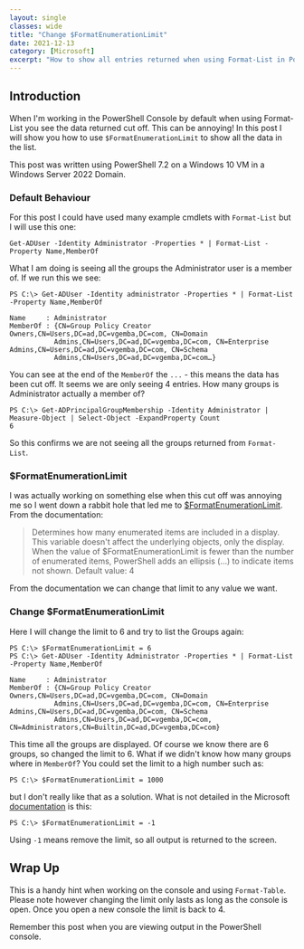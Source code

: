 ```yaml
---
layout: single
classes: wide
title: "Change $FormatEnumerationLimit"
date: 2021-12-13
category: [Microsoft]
excerpt: "How to show all entries returned when using Format-List in PowerShell"
---
```

## Introduction

When I'm working in the PowerShell Console by default when using Format-List you see the data returned cut off. This can be annoying! In this post I will show you how to use `$FormatEnumerationLimit` to show all the data in the list.

This post was written using PowerShell 7.2 on a Windows 10 VM in a Windows Server 2022 Domain.

### Default Behaviour

For this post I could have used many example cmdlets with `Format-List` but I will use this one:

```posh
Get-ADUser -Identity Administrator -Properties * | Format-List -Property Name,MemberOf
```

What I am doing is seeing all the groups the Administrator user is a member of. If we run this we see:

```posh
PS C:\> Get-ADUser -Identity administrator -Properties * | Format-List -Property Name,MemberOf

Name     : Administrator
MemberOf : {CN=Group Policy Creator Owners,CN=Users,DC=ad,DC=vgemba,DC=com, CN=Domain
           Admins,CN=Users,DC=ad,DC=vgemba,DC=com, CN=Enterprise Admins,CN=Users,DC=ad,DC=vgemba,DC=com, CN=Schema
           Admins,CN=Users,DC=ad,DC=vgemba,DC=com…}
```

You can see at the end of the `MemberOf` the `...` - this means the data has been cut off. It seems we are only seeing 4 entries. How many groups is Administrator actually a member of?

```posh
PS C:\> Get-ADPrincipalGroupMembership -Identity Administrator | Measure-Object | Select-Object -ExpandProperty Count
6
```

So this confirms we are not seeing all the groups returned from `Format-List`.

### $FormatEnumerationLimit

I was actually working on something else when this cut off was annoying me so I went down a rabbit hole that led me to [$FormatEnumerationLimit](https://docs.microsoft.com/en-gb/powershell/module/microsoft.powershell.core/about/about_preference_variables?view=powershell-7.2#formatenumerationlimit). From the documentation:

> Determines how many enumerated items are included in a display. This variable doesn't affect the underlying objects, only the display. When the value of $FormatEnumerationLimit is fewer than the number of enumerated items, PowerShell adds an ellipsis (...) to indicate items not shown. Default value: 4

From the documentation we can change that limit to any value we want.

### Change $FormatEnumerationLimit

Here I will change the limit to 6 and try to list the Groups again:

```posh
PS C:\> $FormatEnumerationLimit = 6
PS C:\> Get-ADUser -Identity Administrator -Properties * | Format-List -Property Name,MemberOf

Name     : Administrator
MemberOf : {CN=Group Policy Creator Owners,CN=Users,DC=ad,DC=vgemba,DC=com, CN=Domain
           Admins,CN=Users,DC=ad,DC=vgemba,DC=com, CN=Enterprise Admins,CN=Users,DC=ad,DC=vgemba,DC=com, CN=Schema
           Admins,CN=Users,DC=ad,DC=vgemba,DC=com, CN=Administrators,CN=Builtin,DC=ad,DC=vgemba,DC=com}
```

This time all the groups are displayed. Of course we know there are 6 groups, so changed the limit to 6. What if we didn't know how many groups where in `MemberOf`? You could set the limit to a high number such as:

```posh
PS C:\> $FormatEnumerationLimit = 1000
```

but I don't really like that as a solution. What is not detailed in the Microsoft [documentation](https://docs.microsoft.com/en-gb/powershell/module/microsoft.powershell.core/about/about_preference_variables?view=powershell-7.2#formatenumerationlimit)  is this:

```posh
PS C:\> $FormatEnumerationLimit = -1
```

Using `-1` means remove the limit, so all output is returned to the screen.

## Wrap Up

This is a handy hint when working on the console and using `Format-Table`. Please note however changing the limit only lasts as long as the console is open. Once you open a new console the limit is back to 4.

Remember this post when you are viewing output in the PowerShell console.